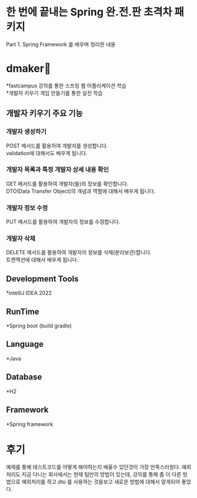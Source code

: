 # 한 번에 끝내는 Spring 완.전.판 초격차 패키지
Part 1. Spring Framework 를 배우며 정리한 내용

# dmaker🌿
*fastcampus 강의를 통한 스프링 웹 어플리케이션 학습<br>
*개발자 키우기 게임 만들기를 통한 실전 학습

## 개발자 키우기 주요 기능
### 개발자 생성하기
POST 메서드를 활용하여 개발자를 생성합니다.<br>
validation에 대해서도 배우게 됩니다.<br>

### 개발자 목록과 특정 개발자 상세 내용 확인
GET 메서드를 활용하여 개발자(들)의 정보를 확인합니다.<br>
DTO(Data Transfer Object)의 개념과 역할에 대해서 배우게 됩니다.<br>

### 개발자 정보 수정
PUT 메서드를 활용하여 개발자의 정보를 수정합니다.<br>

### 개발자 삭제
DELETE 메서드를 활용하여 개발자의 정보를 삭제(분리보관)합니다.<br>
트랜잭션에 대해서 배우게 됩니다.<br>

## Development Tools
*intelliJ IDEA 2022 <br>

## RunTime
*Spring boot (build gradle)<br>

## Language
*Java <br>

## Database
*H2<br>

## Framework
*Spring framework<br>

# 후기
예제를 통해 테스트코드를 어떻게 해야하는지 배울수 있던것이 가장 만족스러웠다.
예외처리도 지금 다니는 회사에서는 현재 팀만의 방법이 있는데, 강의를 통해 좀 더 다른 방법으로
예외처리를 하고 dto 를 사용하는 것을보고 새로운 방법에 대해서 알게되어 좋았다.



